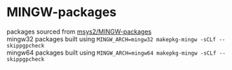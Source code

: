 # MINGW-packages
packages sourced from [msys2/MINGW-packages](https://github.com/msys2/MINGW-packages)  
mingw32 packages built using `MINGW_ARCH=mingw32 makepkg-mingw -sCLf --skippgpcheck`  
mingw64 packages built using `MINGW_ARCH=mingw64 makepkg-mingw -sCLf --skippgpcheck`  
